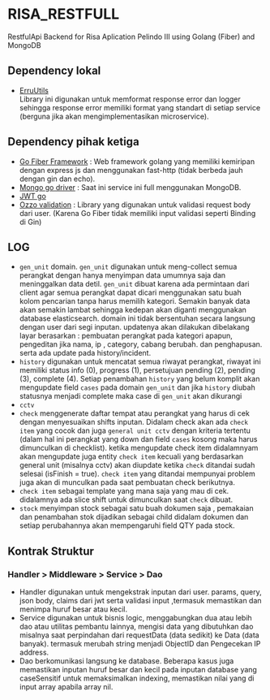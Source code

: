 # RISA_RESTFULL

RestfulApi Backend for Risa Aplication Pelindo III using Golang (Fiber) and MongoDB

## Dependency lokal

- [ErruUtils](https://github.com/muchlist/erru_utils_go/)  
  Library ini digunakan untuk memformat response error dan logger sehingga response error memiliki format yang standart
  di setiap service (berguna jika akan mengimplementasikan microservice).

## Dependency pihak ketiga

- [Go Fiber Framework](https://github.com/gofiber/fiber/) : Web framework golang yang memiliki kemiripan dengan express
  js dan menggunakan fast-http (tidak berbeda jauh dengan gin dan echo).
- [Mongo go driver](https://go.mongodb.org/mongo-driver/) : Saat ini service ini full menggunakan MongoDB.
- [JWT go](https://github.com/dgrijalva/jwt-go/)
- [Ozzo validation](https://github.com/go-ozzo/ozzo-validation/) : Library yang digunakan untuk validasi request body
  dari user. (Karena Go Fiber tidak memiliki input validasi seperti Binding di Gin)

## LOG

- `gen_unit` domain. `gen_unit` digunakan untuk meng-collect semua perangkat dengan hanya menyimpan data umumnya saja
  dan meninggalkan data detil.
  `gen_unit` dibuat karena ada permintaan dari client agar semua perangkat dapat dicari menggunakan satu buah kolom
  pencarian tanpa harus memilih kategori. Semakin banyak data akan semakin lambat sehingga kedepan akan diganti
  menggunakan database elasticsearch. domain ini tidak bersentuhan secara langsung dengan user dari segi inputan.
  updatenya akan dilakukan dibelakang layar berasarkan : pembuatan perangkat pada kategori apapun, pengeditan jika nama,
  ip , category, cabang berubah. dan penghapusan. serta ada update pada history/incident.
- `history` digunakan untuk mencatat semua riwayat perangkat, riwayat ini memiliki status info (0), progress (1),
  persetujuan pending (2), pending (3), complete (4). Setiap penambahan `history` yang belum komplit akan mengupdate
  field `cases`
  pada domain `gen_unit` dan jika `history` diubah statusnya menjadi complete maka case di `gen_unit` akan dikurangi
- `cctv`
- `check` menggenerate daftar tempat atau perangkat yang harus di cek dengan menyesuaikan shifts inputan. Didalam check
  akan ada `check item` yang cocok dan juga `general unit cctv` dengan kriteria tertentu (dalam hal ini perangkat yang
  down dan field `cases` kosong maka harus dimunculkan di checklist). ketika mengupdate check item didalamnyam akan
  mengupdate juga entity `check item` kecuali yang berdasarkan general unit (misalnya cctv) akan diupdate ketika `check`
  ditandai sudah selesai (isFinish = true).
  `check item` yang ditandai mempunyai problem juga akan di munculkan pada saat pembuatan check berikutnya.
- `check item` sebagai template yang mana saja yang mau di cek. didalamnya ada slice shift untuk dimunculkan
  saat `check` dibuat.
- `stock` menyimpan stock sebagai satu buah dokumen saja , pemakaian dan penambahan stok dijadikan sebagai child didalam
  dokumen dan setiap perubahannya akan mempengaruhi field QTY pada stock.

## Kontrak Struktur

### Handler > Middleware > Service > Dao

- Handler digunakan untuk mengekstrak inputan dari user. params, query, json body, claims dari jwt serta validasi input
  ,termasuk memastikan dan menimpa huruf besar atau kecil.
- Service digunakan untuk bisnis logic, menggabungkan dua atau lebih dao atau utilitas pembantu lainnya, mengisi data
  yang dibutuhkan dao misalnya saat perpindahan dari requestData (data sedikit) ke Data (data banyak). termasuk merubah
  string menjadi ObjectID dan Pengecekan IP address.
- Dao berkomunikasi langsung ke database. Beberapa kasus juga memastikan inputan huruf besar dan kecil pada inputan
  database yang caseSensitif untuk memaksimalkan indexing, memastikan nilai yang di input array<T> apabila array nil.
